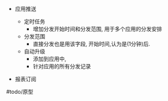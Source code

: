 - 应用推送
	- 定时任务
		- 增加分发开始时间和分发范围, 用于多个应用的分发安排
	- 分发范围
		- 直接分发也是用该字段, 开始时间,认为是(1分钟)后. 
	- 自动升级
		- 添加到应用中, 
		- 针对应用的所有分发记录

- 报表订阅


#todo/原型 